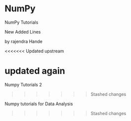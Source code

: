 # NumPy
NumPy Tutorials

New Added Lines

by rajendra Hande

<<<<<<< Updated upstream

updated again
=======
Numpy Tutorials 2
>>>>>>> Stashed changes

Numpy tutorials for Data Analysis
>>>>>>> Stashed changes
